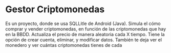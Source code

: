 # Gestor Criptomonedas
Es un proyecto, donde se usa SQLLitle de Android (Java).
Simula el cómo comprar y vender criptomonedas, en función de las criptomonedas que hay en la BBDD.
Actualiza el precio de manera aleatoria cada X tiempo.
Tiene la opción de crear cuenta, eliminar, y modificar datos.
También te deja ver el monedero y ver cuántas criptomonedas tienes de cada
